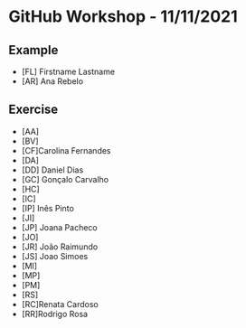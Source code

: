 # GitHub Workshop - 11/11/2021

## Example

- [FL] Firstname Lastname
- [AR] Ana Rebelo

## Exercise

- [AA]
- [BV]
- [CF]Carolina Fernandes
- [DA]
- [DD] Daniel Dias
- [GC] Gonçalo Carvalho
- [HC]
- [IC]
- [IP] Inês Pinto
- [JI]
- [JP] Joana Pacheco
- [JO]
- [JR] João Raimundo
- [JS] Joao Simoes
- [MI]
- [MP]
- [PM]
- [RS]
- [RC]Renata Cardoso
- [RR]Rodrigo Rosa

